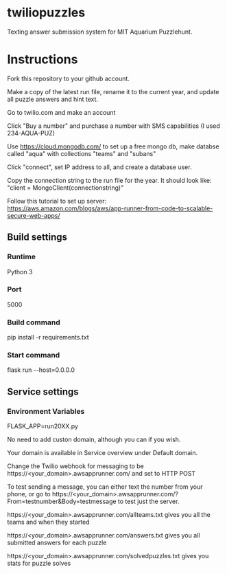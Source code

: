 twiliopuzzles
=============

Texting answer submission system for MIT Aquarium Puzzlehunt.

# Instructions

Fork this repository to your github account.

Make a copy of the latest run file, rename it to the current year, and update all puzzle answers and hint text.

Go to twilio.com and make an account

Click "Buy a number" and purchase a number with SMS capabilities (I used 234-AQUA-PUZ)

Use https://cloud.mongodb.com/ to set up a free mongo db, make databse called "aqua" with collections "teams" and "subans"

Click "connect", set IP address to all, and create a database user.

Copy the connection string to the run file for the year.
It should look like: "client = MongoClient(connectionstring)"

Follow this tutorial to set up server:
https://aws.amazon.com/blogs/aws/app-runner-from-code-to-scalable-secure-web-apps/

## Build settings
### Runtime
Python 3
### Port
5000
### Build command
pip install -r requirements.txt
### Start command
flask run --host=0.0.0.0

## Service settings
### Environment Variables
FLASK_APP=run20XX.py

No need to add custon domain, although you can if you wish.

Your domain is available in Service overview under Default domain.

Change the Twilio webhook for messaging to be https://<your_domain>.awsapprunner.com/ and set to HTTP POST

To test sending a message, you can either text the number from your phone, or go to 
https://<your_domain>.awsapprunner.com/?From=testnumber&Body=testmessage
to test just the server.

https://<your_domain>.awsapprunner.com/allteams.txt gives you all the teams and when they started

https://<your_domain>.awsapprunner.com/answers.txt gives you all submitted answers for each puzzle

https://<your_domain>.awsapprunner.com/solvedpuzzles.txt gives you stats for puzzle solves
